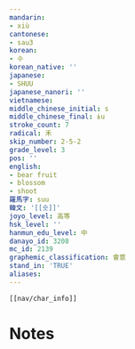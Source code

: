 ```yaml
---
mandarin:
- xiù
cantonese:
- sau3
korean:
- 수
korean_native: ''
japanese:
- SHUU
japanese_nanori: ''
vietnamese:
middle_chinese_initial: s
middle_chinese_final: ɨu
stroke_count: 7
radical: 禾
skip_number: 2-5-2
grade_level: 3
pos: ''
english:
- bear fruit
- blossom
- shoot
羅馬字: suu
韓文: '[[숫]]'
joyo_level: 高等
hsk_level: ''
hanmun_edu_level: 中
danayo_id: 3208
mc_id: 2139
graphemic_classification: 會意
stand_in: 'TRUE'
aliases:
---
```

```meta-bind-embed
[[nav/char_info]]
```

# Notes
